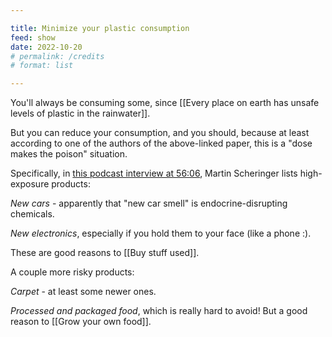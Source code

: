 ```yaml
---

title: Minimize your plastic consumption
feed: show
date: 2022-10-20
# permalink: /credits
# format: list

---
```


You'll always be consuming some, since [[Every place on earth has unsafe levels of plastic in the rainwater]].

But you can reduce your consumption, and you should, because at least according to one of the authors of the above-linked paper, this is a "dose makes the poison" situation.

Specifically, in [this podcast interview at 56:06](https://www.thegreatsimplification.com/episode/37-martin-scheringer), Martin Scheringer lists high-exposure products:

_New cars_ - apparently that "new car smell" is endocrine-disrupting chemicals.

_New electronics_, especially if you hold them to your face (like a phone :).

These are good reasons to [[Buy stuff used]].

A couple more risky products:

_Carpet_ - at least some newer ones.

_Processed and packaged food_, which is really hard to avoid! But a good reason to [[Grow your own food]].
